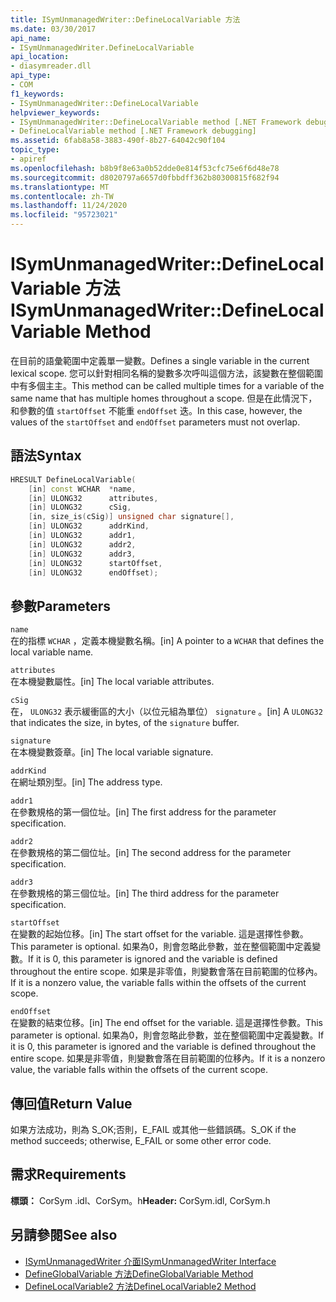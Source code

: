 ```yaml
---
title: ISymUnmanagedWriter::DefineLocalVariable 方法
ms.date: 03/30/2017
api_name:
- ISymUnmanagedWriter.DefineLocalVariable
api_location:
- diasymreader.dll
api_type:
- COM
f1_keywords:
- ISymUnmanagedWriter::DefineLocalVariable
helpviewer_keywords:
- ISymUnmanagedWriter::DefineLocalVariable method [.NET Framework debugging]
- DefineLocalVariable method [.NET Framework debugging]
ms.assetid: 6fab8a58-3883-490f-8b27-64042c90f104
topic_type:
- apiref
ms.openlocfilehash: b8b9f8e63a0b52dde0e814f53cfc75e6f6d48e78
ms.sourcegitcommit: d8020797a6657d0fbbdff362b80300815f682f94
ms.translationtype: MT
ms.contentlocale: zh-TW
ms.lasthandoff: 11/24/2020
ms.locfileid: "95723021"
---
```

# <a name="isymunmanagedwriterdefinelocalvariable-method"></a><span data-ttu-id="6d52f-102">ISymUnmanagedWriter::DefineLocalVariable 方法</span><span class="sxs-lookup"><span data-stu-id="6d52f-102">ISymUnmanagedWriter::DefineLocalVariable Method</span></span>

<span data-ttu-id="6d52f-103">在目前的語彙範圍中定義單一變數。</span><span class="sxs-lookup"><span data-stu-id="6d52f-103">Defines a single variable in the current lexical scope.</span></span> <span data-ttu-id="6d52f-104">您可以針對相同名稱的變數多次呼叫這個方法，該變數在整個範圍中有多個主主。</span><span class="sxs-lookup"><span data-stu-id="6d52f-104">This method can be called multiple times for a variable of the same name that has multiple homes throughout a scope.</span></span> <span data-ttu-id="6d52f-105">但是在此情況下，和參數的值 `startOffset` 不能重 `endOffset` 迭。</span><span class="sxs-lookup"><span data-stu-id="6d52f-105">In this case, however, the values of the `startOffset` and `endOffset` parameters must not overlap.</span></span>  
  
## <a name="syntax"></a><span data-ttu-id="6d52f-106">語法</span><span class="sxs-lookup"><span data-stu-id="6d52f-106">Syntax</span></span>  
  
```cpp  
HRESULT DefineLocalVariable(  
    [in] const WCHAR  *name,  
    [in] ULONG32      attributes,  
    [in] ULONG32      cSig,  
    [in, size_is(cSig)] unsigned char signature[],  
    [in] ULONG32      addrKind,  
    [in] ULONG32      addr1,  
    [in] ULONG32      addr2,  
    [in] ULONG32      addr3,  
    [in] ULONG32      startOffset,  
    [in] ULONG32      endOffset);  
```  
  
## <a name="parameters"></a><span data-ttu-id="6d52f-107">參數</span><span class="sxs-lookup"><span data-stu-id="6d52f-107">Parameters</span></span>  

 `name`  
 <span data-ttu-id="6d52f-108">在的指標 `WCHAR` ，定義本機變數名稱。</span><span class="sxs-lookup"><span data-stu-id="6d52f-108">[in] A pointer to a `WCHAR` that defines the local variable name.</span></span>  
  
 `attributes`  
 <span data-ttu-id="6d52f-109">在本機變數屬性。</span><span class="sxs-lookup"><span data-stu-id="6d52f-109">[in] The local variable attributes.</span></span>  
  
 `cSig`  
 <span data-ttu-id="6d52f-110">在， `ULONG32` 表示緩衝區的大小（以位元組為單位） `signature` 。</span><span class="sxs-lookup"><span data-stu-id="6d52f-110">[in] A `ULONG32` that indicates the size, in bytes, of the `signature` buffer.</span></span>  
  
 `signature`  
 <span data-ttu-id="6d52f-111">在本機變數簽章。</span><span class="sxs-lookup"><span data-stu-id="6d52f-111">[in] The local variable signature.</span></span>  
  
 `addrKind`  
 <span data-ttu-id="6d52f-112">在網址類別型。</span><span class="sxs-lookup"><span data-stu-id="6d52f-112">[in] The address type.</span></span>  
  
 `addr1`  
 <span data-ttu-id="6d52f-113">在參數規格的第一個位址。</span><span class="sxs-lookup"><span data-stu-id="6d52f-113">[in] The first address for the parameter specification.</span></span>  
  
 `addr2`  
 <span data-ttu-id="6d52f-114">在參數規格的第二個位址。</span><span class="sxs-lookup"><span data-stu-id="6d52f-114">[in] The second address for the parameter specification.</span></span>  
  
 `addr3`  
 <span data-ttu-id="6d52f-115">在參數規格的第三個位址。</span><span class="sxs-lookup"><span data-stu-id="6d52f-115">[in] The third address for the parameter specification.</span></span>  
  
 `startOffset`  
 <span data-ttu-id="6d52f-116">在變數的起始位移。</span><span class="sxs-lookup"><span data-stu-id="6d52f-116">[in] The start offset for the variable.</span></span> <span data-ttu-id="6d52f-117">這是選擇性參數。</span><span class="sxs-lookup"><span data-stu-id="6d52f-117">This parameter is optional.</span></span> <span data-ttu-id="6d52f-118">如果為0，則會忽略此參數，並在整個範圍中定義變數。</span><span class="sxs-lookup"><span data-stu-id="6d52f-118">If it is 0, this parameter is ignored and the variable is defined throughout the entire scope.</span></span> <span data-ttu-id="6d52f-119">如果是非零值，則變數會落在目前範圍的位移內。</span><span class="sxs-lookup"><span data-stu-id="6d52f-119">If it is a nonzero value, the variable falls within the offsets of the current scope.</span></span>  
  
 `endOffset`  
 <span data-ttu-id="6d52f-120">在變數的結束位移。</span><span class="sxs-lookup"><span data-stu-id="6d52f-120">[in] The end offset for the variable.</span></span> <span data-ttu-id="6d52f-121">這是選擇性參數。</span><span class="sxs-lookup"><span data-stu-id="6d52f-121">This parameter is optional.</span></span> <span data-ttu-id="6d52f-122">如果為0，則會忽略此參數，並在整個範圍中定義變數。</span><span class="sxs-lookup"><span data-stu-id="6d52f-122">If it is 0, this parameter is ignored and the variable is defined throughout the entire scope.</span></span> <span data-ttu-id="6d52f-123">如果是非零值，則變數會落在目前範圍的位移內。</span><span class="sxs-lookup"><span data-stu-id="6d52f-123">If it is a nonzero value, the variable falls within the offsets of the current scope.</span></span>  
  
## <a name="return-value"></a><span data-ttu-id="6d52f-124">傳回值</span><span class="sxs-lookup"><span data-stu-id="6d52f-124">Return Value</span></span>  

 <span data-ttu-id="6d52f-125">如果方法成功，則為 S_OK;否則，E_FAIL 或其他一些錯誤碼。</span><span class="sxs-lookup"><span data-stu-id="6d52f-125">S_OK if the method succeeds; otherwise, E_FAIL or some other error code.</span></span>  
  
## <a name="requirements"></a><span data-ttu-id="6d52f-126">需求</span><span class="sxs-lookup"><span data-stu-id="6d52f-126">Requirements</span></span>  

 <span data-ttu-id="6d52f-127">**標頭：** CorSym .idl、CorSym。h</span><span class="sxs-lookup"><span data-stu-id="6d52f-127">**Header:** CorSym.idl, CorSym.h</span></span>  
  
## <a name="see-also"></a><span data-ttu-id="6d52f-128">另請參閱</span><span class="sxs-lookup"><span data-stu-id="6d52f-128">See also</span></span>

- [<span data-ttu-id="6d52f-129">ISymUnmanagedWriter 介面</span><span class="sxs-lookup"><span data-stu-id="6d52f-129">ISymUnmanagedWriter Interface</span></span>](isymunmanagedwriter-interface.md)
- [<span data-ttu-id="6d52f-130">DefineGlobalVariable 方法</span><span class="sxs-lookup"><span data-stu-id="6d52f-130">DefineGlobalVariable Method</span></span>](isymunmanagedwriter-defineglobalvariable-method.md)
- [<span data-ttu-id="6d52f-131">DefineLocalVariable2 方法</span><span class="sxs-lookup"><span data-stu-id="6d52f-131">DefineLocalVariable2 Method</span></span>](isymunmanagedwriter2-definelocalvariable2-method.md)
